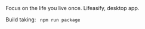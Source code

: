 <div>
Focus on the life you live once.
Lifeasify, desktop app.
</div>

Build taking:
<code>
npm run package
</code>
